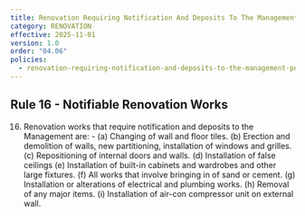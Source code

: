 ```yaml
---
title: Renovation Requiring Notification And Deposits To The Management Bylaws
category: RENOVATION
effective: 2025-11-01
version: 1.0
order: "04.06"
policies:
  - renovation-requiring-notification-and-deposits-to-the-management-policy
---
```


## Rule 16 - Notifiable Renovation Works

16) Renovation works that require notification and deposits to the Management are: - (a) Changing of wall and floor tiles. (b) Erection and demolition of walls, new partitioning, installation of windows and grilles. (c) Repositioning of internal doors and walls. (d) Installation of false ceilings (e) Installation of built-in cabinets and wardrobes and other large fixtures. (f) All works that involve bringing in of sand or cement. (g) Installation or alterations of electrical and plumbing works. (h) Removal of any major items. (i) Installation of air-con compressor unit on external wall.
